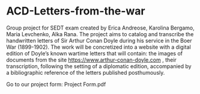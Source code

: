 # ACD-Letters-from-the-war
Group project for SEDT exam created by Erica Andreose, Karolina Bergamo, Maria Levchenko, Alka Rana.
The project aims to catalog and transcribe the handwritten letters of Sir Arthur Conan Doyle during his service in the Boer War (1899-1902).
The work will be concretized into a website with a digital edition of Doyle’s known wartime letters that will contain: the images of documents from the site https://www.arthur-conan-doyle.com , their transcription, following the setting of a diplomatic edition, accompanied by a bibliographic reference of the letters published posthumously.

Go to our project form: Project Form.pdf
